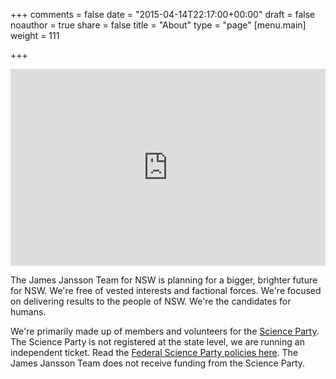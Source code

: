 +++
comments = false
date = "2015-04-14T22:17:00+00:00"
draft = false
noauthor = true
share = false
title = "About"
type = "page"
[menu.main]
weight = 111

+++
<iframe width="100%" height="315" src="https://www.youtube.com/embed/INmoOv_n8lI?rel=0&amp;controls=0&amp;showinfo=0&amp;start=1&amp;mute=1" frameborder="0" allow="accelerometer; autoplay; encrypted-media; gyroscope; picture-in-picture" allowfullscreen onload="this.height=this.offsetWidth*0.5625;"></iframe>

The James Jansson Team for NSW is planning for a bigger, brighter future for NSW. We're free of vested interests and factional forces. We're focused on delivering results to the people of NSW. We're the candidates for humans.

We're primarily made up of members and volunteers for the [Science Party](https://www.scienceparty.org.au/). The Science Party is not registered at the state level, we are running an independent ticket. Read the [Federal Science Party policies here](https://www.scienceparty.org.au/federal_policy). The James Jansson Team does not receive funding from the Science Party.





